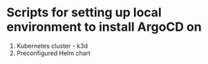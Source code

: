 # Scripts for setting up local environment to install ArgoCD on

1. Kubernetes cluster - k3d
2. Preconfigured Helm chart